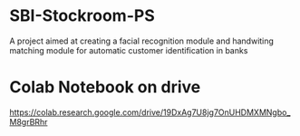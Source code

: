 # SBI-Stockroom-PS
A project aimed at creating a facial recognition module and handwiting matching module for automatic customer identification in banks

# Colab Notebook on drive
https://colab.research.google.com/drive/19DxAg7U8jg7OnUHDMXMNgbo_M8grBRhr
